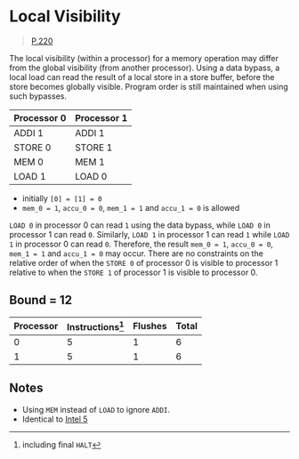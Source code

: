 # Local Visibility

> [P.220](https://www.amd.com/system/files/TechDocs/24593.pdf#page=220)

The local visibility (within a processor) for a memory operation may differ from the global visibility (from another processor).
Using a data bypass, a local load can read the result of a local store in a store buffer, before the store becomes globally visible.
Program order is still maintained when using such bypasses.

| Processor 0 | Processor 1 |
| ----------- | ----------- |
| ADDI 1      | ADDI 1      |
| STORE 0     | STORE 1     |
| MEM 0       | MEM 1       |
| LOAD 1      | LOAD 0      |

* initially `[0] = [1] = 0`
* `mem_0 = 1`, `accu_0 = 0`, `mem_1 = 1` and `accu_1 = 0` is allowed

`LOAD 0` in processor 0 can read `1` using the data bypass, while `LOAD 0` in processor 1 can read `0`.
Similarly, `LOAD 1` in processor 1 can read `1` while `LOAD 1` in processor 0 can read `0`.
Therefore, the result `mem_0 = 1`, `accu_0 = 0`, `mem_1 = 1` and `accu_1 = 0` may occur.
There are no constraints on the relative order of when the `STORE 0` of processor 0 is visible to processor 1 relative to when the `STORE 1` of processor 1 is visible to processor 0.

## Bound = 12

| Processor | Instructions[^1]  | Flushes | Total |
| --------- | ----------------  | ------- | ----- |
| 0         | 5                 | 1       | 6     |
| 1         | 5                 | 1       | 6     |

[^1]: including final `HALT`

## Notes

* Using `MEM` instead of `LOAD` to ignore `ADDI`.
* Identical to [Intel 5](../../intel/5)
